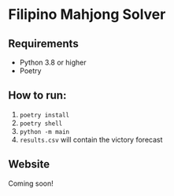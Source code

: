 # Filipino Mahjong Solver

## Requirements

- Python 3.8 or higher
- Poetry

## How to run:

1. `poetry install`
2. `poetry shell`
3. `python -m main`
4. `results.csv` will contain the victory forecast

## Website

Coming soon!